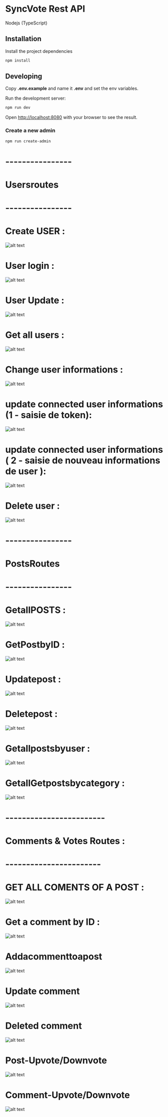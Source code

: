 # SyncVote Rest API

Nodejs (TypeScript)


## Installation

Install the project dependencies

```bash
npm install
```

## Developing

Copy **.env.example** and name it **.env** and set the env variables.

Run the development server:

```bash
npm run dev
```

Open [http://localhost:8080](http://localhost:8080) with your browser to see the result.


### Create a new admin

```bash
npm run create-admin
```
# ---------------- #
# Usersroutes  
# ---------------- #
# Create USER : 
![alt text](<create user .png>)

# User login : 
![alt text](image.png)

# User Update : 
 ![alt text](<password change.png>)

 # Get all users :
 ![alt text](<get all users.png>)

 # Change user informations :
 ![alt text](<update user informations.png>)

 # update connected user informations (1 - saisie de token): 
![alt text](<updateconnecteduser 1 .png>)
 # update connected user informations ( 2 - saisie de nouveau informations de user ): 
![alt text](<update user 2 .png>)

 # Delete user :
![alt text](<delete user .png>)


# ---------------- #
# PostsRoutes 
# ---------------- #
 # GetallPOSTS :
![alt text](<GET ALL POSTS .png>)
 
# GetPostbyID : 
  ![alt text](<GET POSTS BY ID .png>)

# Updatepost : 
![alt text](<update POST .png>)

# Deletepost : 
![alt text](<delete post .png>)

 # Getallpostsbyuser :
![alt text](GetAllPostByuser.png)

 # GetallGetpostsbycategory :
 ![alt text](image-1.png)


 # ------------------------ #
 # Comments & Votes Routes : 
 # ----------------------- #

 # GET ALL COMENTS OF A POST  :
![alt text](Getallcommentsofapost.png)

 # Get a comment by ID :
![alt text](GETCOMMENTBYID.png)

 # Addacommenttoapost 
![alt text](<AJOUT COMMENTAIRE.png>)

 # Update comment
![alt text](updatecomment.png) 

 # Deleted comment
![alt text](deletedcomment.png)

 # Post-Upvote/Downvote
![alt text](VOTEUPDOWNPOST.png)

 # Comment-Upvote/Downvote
![alt text](COMMENTUPVOTE.png)



